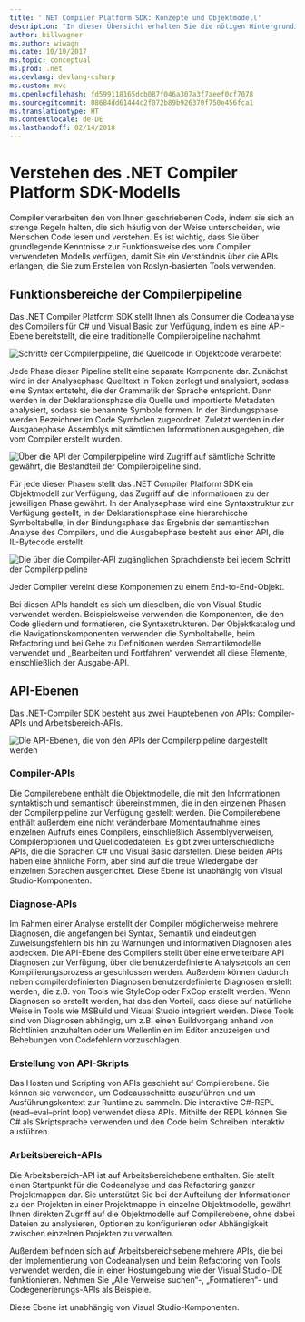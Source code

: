 ```yaml
---
title: '.NET Compiler Platform SDK: Konzepte und Objektmodell'
description: "In dieser Übersicht erhalten Sie die nötigen Hintergrundinformationen, damit Sie effektiv mit dem .NET Compiler SDK arbeiten können. Erfahren Sie mehr über API-Ebenen, die wichtigsten beteiligten Typen und das gesamte Objektmodell."
author: billwagner
ms.author: wiwagn
ms.date: 10/10/2017
ms.topic: conceptual
ms.prod: .net
ms.devlang: devlang-csharp
ms.custom: mvc
ms.openlocfilehash: fd599118165dcb087f046a307a3f7aeef0cf7078
ms.sourcegitcommit: 08684dd61444c2f072b89b926370f750e456fca1
ms.translationtype: HT
ms.contentlocale: de-DE
ms.lasthandoff: 02/14/2018
---
```

# <a name="understand-the-net-compiler-platform-sdk-model"></a>Verstehen des .NET Compiler Platform SDK-Modells

Compiler verarbeiten den von Ihnen geschriebenen Code, indem sie sich an strenge Regeln halten, die sich häufig von der Weise unterscheiden, wie Menschen Code lesen und verstehen. Es ist wichtig, dass Sie über grundlegende Kenntnisse zur Funktionsweise des vom Compiler verwendeten Modells verfügen, damit Sie ein Verständnis über die APIs erlangen, die Sie zum Erstellen von Roslyn-basierten Tools verwenden. 

## <a name="compiler-pipeline-functional-areas"></a>Funktionsbereiche der Compilerpipeline

Das .NET Compiler Platform SDK stellt Ihnen als Consumer die Codeanalyse des Compilers für C# und Visual Basic zur Verfügung, indem es eine API-Ebene bereitstellt, die eine traditionelle Compilerpipeline nachahmt.

![Schritte der Compilerpipeline, die Quellcode in Objektcode verarbeitet](media/compiler-pipeline.png)

Jede Phase dieser Pipeline stellt eine separate Komponente dar. Zunächst wird in der Analysephase Quelltext in Token zerlegt und analysiert, sodass eine Syntax entsteht, die der Grammatik der Sprache entspricht. Dann werden in der Deklarationsphase die Quelle und importierte Metadaten analysiert, sodass sie benannte Symbole formen. In der Bindungsphase werden Bezeichner im Code Symbolen zugeordnet. Zuletzt werden in der Ausgabephase Assemblys mit sämtlichen Informationen ausgegeben, die vom Compiler erstellt wurden.

![Über die API der Compilerpipeline wird Zugriff auf sämtliche Schritte gewährt, die Bestandteil der Compilerpipeline sind.](media/compiler-pipeline-api.png)

Für jede dieser Phasen stellt das .NET Compiler Platform SDK ein Objektmodell zur Verfügung, das Zugriff auf die Informationen zu der jeweiligen Phase gewährt. In der Analysephase wird eine Syntaxstruktur zur Verfügung gestellt, in der Deklarationsphase eine hierarchische Symboltabelle, in der Bindungsphase das Ergebnis der semantischen Analyse des Compilers, und die Ausgabephase besteht aus einer API, die IL-Bytecode erstellt.

![Die über die Compiler-API zugänglichen Sprachdienste bei jedem Schritt der Compilerpipeline](media/compiler-pipeline-lang-svc.png)

Jeder Compiler vereint diese Komponenten zu einem End-to-End-Objekt.

Bei diesen APIs handelt es sich um dieselben, die von Visual Studio verwendet werden. Beispielsweise verwenden die Komponenten, die den Code gliedern und formatieren, die Syntaxstrukturen. Der Objektkatalog und die Navigationskomponenten verwenden die Symboltabelle, beim Refactoring und bei Gehe zu Definitionen werden Semantikmodelle verwendet und „Bearbeiten und Fortfahren“ verwendet all diese Elemente, einschließlich der Ausgabe-API. 

## <a name="api-layers"></a>API-Ebenen

Das .NET-Compiler SDK besteht aus zwei Hauptebenen von APIs: Compiler-APIs und Arbeitsbereich-APIs.

![Die API-Ebenen, die von den APIs der Compilerpipeline dargestellt werden](media/api-layers.png)

### <a name="compiler-apis"></a>Compiler-APIs

Die Compilerebene enthält die Objektmodelle, die mit den Informationen syntaktisch und semantisch übereinstimmen, die in den einzelnen Phasen der Compilerpipeline zur Verfügung gestellt werden. Die Compilerebene enthält außerdem eine nicht veränderbare Momentaufnahme eines einzelnen Aufrufs eines Compilers, einschließlich Assemblyverweisen, Compileroptionen und Quellcodedateien. Es gibt zwei unterschiedliche APIs, die die Sprachen C# und Visual Basic darstellen. Diese beiden APIs haben eine ähnliche Form, aber sind auf die treue Wiedergabe der einzelnen Sprachen ausgerichtet. Diese Ebene ist unabhängig von Visual Studio-Komponenten.

### <a name="diagnostic-apis"></a>Diagnose-APIs

Im Rahmen einer Analyse erstellt der Compiler möglicherweise mehrere Diagnosen, die angefangen bei Syntax, Semantik und eindeutigen Zuweisungsfehlern bis hin zu Warnungen und informativen Diagnosen alles abdecken. Die API-Ebene des Compilers stellt über eine erweiterbare API Diagnosen zur Verfügung, über die benutzerdefinierte Analysetools an den Kompilierungsprozess angeschlossen werden. Außerdem können dadurch neben compilerdefinierten Diagnosen benutzerdefinierte Diagnosen erstellt werden, die z.B. von Tools wie StyleCop oder FxCop erstellt werden. Wenn Diagnosen so erstellt werden, hat das den Vorteil, dass diese auf natürliche Weise in Tools wie MSBuild und Visual Studio integriert werden. Diese Tools sind von Diagnosen abhängig, um z.B. einen Buildvorgang anhand von Richtlinien anzuhalten oder um Wellenlinien im Editor anzuzeigen und Behebungen von Codefehlern vorzuschlagen.

### <a name="scripting-apis"></a>Erstellung von API-Skripts

Das Hosten und Scripting von APIs geschieht auf Compilerebene. Sie können sie verwenden, um Codeausschnitte auszuführen und um Ausführungskontext zur Runtime zu sammeln.
Die interaktive C#-REPL (read–eval–print loop) verwendet diese APIs. Mithilfe der REPL können Sie C# als Skriptsprache verwenden und den Code beim Schreiben interaktiv ausführen.

### <a name="workspaces-apis"></a>Arbeitsbereich-APIs

Die Arbeitsbereich-API ist auf Arbeitsbereichebene enthalten. Sie stellt einen Startpunkt für die Codeanalyse und das Refactoring ganzer Projektmappen dar. Sie unterstützt Sie bei der Aufteilung der Informationen zu den Projekten in einer Projektmappe in einzelne Objektmodelle, gewährt Ihnen direkten Zugriff auf die Objektmodelle auf Compilerebene, ohne dabei Dateien zu analysieren, Optionen zu konfigurieren oder Abhängigkeit zwischen einzelnen Projekten zu verwalten.

Außerdem befinden sich auf Arbeitsbereichsebene mehrere APIs, die bei der Implementierung von Codeanalysen und beim Refactoring von Tools verwendet werden, die in einer Hostumgebung wie der Visual Studio-IDE funktionieren. Nehmen Sie „Alle Verweise suchen“-, „Formatieren“- und Codegenerierungs-APIs als Beispiele.

Diese Ebene ist unabhängig von Visual Studio-Komponenten.
